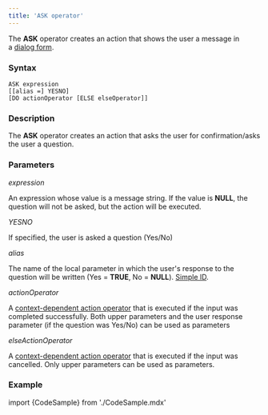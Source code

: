 ```yaml
---
title: 'ASK operator'
---
```


The **ASK** operator creates an action that shows the user a message in a [dialog form](Show_message_MESSAGE_ASK_.md#dialog).

### Syntax

    ASK expression 
    [[alias =] YESNO]
    [DO actionOperator [ELSE elseOperator]]

### Description

The **ASK** operator creates an action that asks the user for confirmation/asks the user a question.

### Parameters

*expression*

An expression whose value is a message string. If the value is **NULL**, the question will not be asked, but the action will be executed.

*YESNO*

If specified, the user is asked a question (Yes/No)

*alias*

The name of the local parameter in which the user's response to the question will be written (Yes = **TRUE**, No = **NULL**). [Simple ID](IDs.md#id-broken).

*actionOperator*

A [context-dependent action operator](Action_operator.md#contextdependent) that is executed if the input was completed successfully. Both upper parameters and the user response parameter (if the question was Yes/No) can be used as parameters

*elseActionOperator*

A [context-dependent action operator](Action_operator.md#contextdependent) that is executed if the input was cancelled. Only upper parameters can be used as parameters.

### Example


import {CodeSample} from './CodeSample.mdx'

<CodeSample url="https://documentation.lsfusion.org/sample?file=ActionSample&block=ask"/>

  
